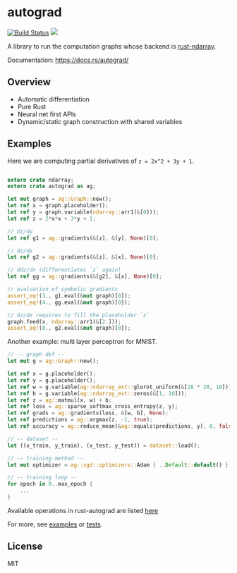 # autograd

[![Build Status](https://travis-ci.org/perrier1034/rust-autograd.svg?branch=master)](https://travis-ci.org/perrier1034/rust-autograd)
[![](http://meritbadge.herokuapp.com/autograd)](https://crates.io/crates/autograd)

A library to run the computation graphs whose backend is 
[rust-ndarray](https://github.com/bluss/rust-ndarray).

Documentation: https://docs.rs/autograd/


## Overview
* Automatic differentiation
* Pure Rust
* Neural net first APIs
* Dynamic/static graph construction with shared variables

## Examples
Here we are computing partial derivatives of `z = 2x^2 + 3y + 1`.

```rust

extern crate ndarray;
extern crate autograd as ag;

let mut graph = ag::Graph::new();
let ref x = graph.placeholder();
let ref y = graph.variable(ndarray::arr1(&[0]));
let ref z = 2*x*x + 3*y + 1;

// dz/dy
let ref g1 = ag::gradients(&[z], &[y], None)[0];

// dz/dx
let ref g2 = ag::gradients(&[z], &[x], None)[0];

// ddz/dx (differentiates `z` again)
let ref gg = ag::gradients(&[g2], &[x], None)[0];

// evaluation of symbolic gradients
assert_eq!(3., g1.eval(&mut graph)[0]);
assert_eq!(4., gg.eval(&mut graph)[0]);

// dz/dx requires to fill the placeholder `x`
graph.feed(x, ndarray::arr1(&[2.]));
assert_eq!(8., g2.eval(&mut graph)[0]);
```

Another example: multi layer perceptron for MNIST.

```rust
// -- graph def --
let mut g = ag::Graph::new();

let ref x = g.placeholder();
let ref y = g.placeholder();
let ref w = g.variable(ag::ndarray_ext::glorot_uniform(&[28 * 28, 10]));
let ref b = g.variable(ag::ndarray_ext::zeros(&[1, 10]));
let ref z = ag::matmul(x, w) + b;
let ref loss = ag::sparse_softmax_cross_entropy(z, y);
let ref grads = ag::gradients(loss, &[w, b], None);
let ref predictions = ag::argmax(z, -1, true);
let ref accuracy = ag::reduce_mean(&ag::equals(predictions, y), 0, false);

// -- dataset --
let ((x_train, y_train), (x_test, y_test)) = dataset::load();

// -- training method --
let mut optimizer = ag::sgd::optimizers::Adam { ..Default::default() };

// -- training loop --
for epoch in 0..max_epoch {
    ...
}

```
Available operations in rust-autograd are listed [here](https://docs.rs/autograd/0.4.7/autograd/ops/index.html)

For more, see 
[examples](https://github.com/perrier1034/rust-autograd/tree/master/examples) or
[tests](https://github.com/perrier1034/rust-autograd/tree/master/tests). 

## License
MIT
